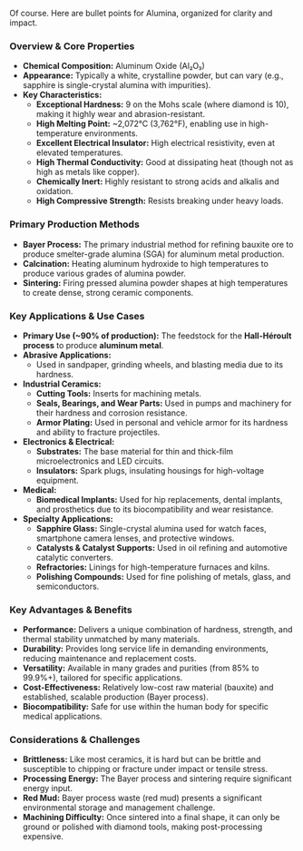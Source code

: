 Of course. Here are bullet points for Alumina, organized for clarity and impact.

### **Overview & Core Properties**
*   **Chemical Composition:** Aluminum Oxide (Al₂O₃)
*   **Appearance:** Typically a white, crystalline powder, but can vary (e.g., sapphire is single-crystal alumina with impurities).
*   **Key Characteristics:**
    *   **Exceptional Hardness:** 9 on the Mohs scale (where diamond is 10), making it highly wear and abrasion-resistant.
    *   **High Melting Point:** ~2,072°C (3,762°F), enabling use in high-temperature environments.
    *   **Excellent Electrical Insulator:** High electrical resistivity, even at elevated temperatures.
    *   **High Thermal Conductivity:** Good at dissipating heat (though not as high as metals like copper).
    *   **Chemically Inert:** Highly resistant to strong acids and alkalis and oxidation.
    *   **High Compressive Strength:** Resists breaking under heavy loads.

### **Primary Production Methods**
*   **Bayer Process:** The primary industrial method for refining bauxite ore to produce smelter-grade alumina (SGA) for aluminum metal production.
*   **Calcination:** Heating aluminum hydroxide to high temperatures to produce various grades of alumina powder.
*   **Sintering:** Firing pressed alumina powder shapes at high temperatures to create dense, strong ceramic components.

### **Key Applications & Use Cases**
*   **Primary Use (~90% of production):** The feedstock for the **Hall-Héroult process** to produce **aluminum metal**.
*   **Abrasive Applications:**
    *   Used in sandpaper, grinding wheels, and blasting media due to its hardness.
*   **Industrial Ceramics:**
    *   **Cutting Tools:** Inserts for machining metals.
    *   **Seals, Bearings, and Wear Parts:** Used in pumps and machinery for their hardness and corrosion resistance.
    *   **Armor Plating:** Used in personal and vehicle armor for its hardness and ability to fracture projectiles.
*   **Electronics & Electrical:**
    *   **Substrates:** The base material for thin and thick-film microelectronics and LED circuits.
    *   **Insulators:** Spark plugs, insulating housings for high-voltage equipment.
*   **Medical:**
    *   **Biomedical Implants:** Used for hip replacements, dental implants, and prosthetics due to its biocompatibility and wear resistance.
*   **Specialty Applications:**
    *   **Sapphire Glass:** Single-crystal alumina used for watch faces, smartphone camera lenses, and protective windows.
    *   **Catalysts & Catalyst Supports:** Used in oil refining and automotive catalytic converters.
    *   **Refractories:** Linings for high-temperature furnaces and kilns.
    *   **Polishing Compounds:** Used for fine polishing of metals, glass, and semiconductors.

### **Key Advantages & Benefits**
*   **Performance:** Delivers a unique combination of hardness, strength, and thermal stability unmatched by many materials.
*   **Durability:** Provides long service life in demanding environments, reducing maintenance and replacement costs.
*   **Versatility:** Available in many grades and purities (from 85% to 99.9%+), tailored for specific applications.
*   **Cost-Effectiveness:** Relatively low-cost raw material (bauxite) and established, scalable production (Bayer process).
*   **Biocompatibility:** Safe for use within the human body for specific medical applications.

### **Considerations & Challenges**
*   **Brittleness:** Like most ceramics, it is hard but can be brittle and susceptible to chipping or fracture under impact or tensile stress.
*   **Processing Energy:** The Bayer process and sintering require significant energy input.
*   **Red Mud:** Bayer process waste (red mud) presents a significant environmental storage and management challenge.
*   **Machining Difficulty:** Once sintered into a final shape, it can only be ground or polished with diamond tools, making post-processing expensive.